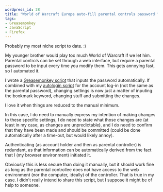 ```yaml
--- 
wordpress_id: 28
title: "World of Warcraft Europe auto-fill parental controls password "
tags: 
- Greasemonkey
- JavaScript
- Firefox
---
```

Probably my most niche script to date. :)

My younger brother would play too much World of Warcraft if we let him. Parental controls can be set through a web interface, but require a parental password to be input every time you modify them. This gets annoying fast, so I automated it.

<!--more-->

I wrote a <a href="http://userscripts.org/scripts/show/5099">Greasemonkey script</a> that inputs the password automatically. If combined with my <a href="http://userscripts.org/scripts/show/1595">autologin script</a> for the account log-in (not the same as the parental password), changing settings is now just a matter of inputing the bookmark keyword, changing stuff and submitting the changes.

I love it when things are reduced to the manual minimum.

In this case, I do need to manually express my intention of making changes to these specific settings, I do need to state what those changes are (at least in my case, as changes are unpredictable), and I do need to confirm that they have been made and should be committed (could be done automatically after a time-out, but would likely annoy).

Authenticating (as account holder and then as parental controller) is redundant, as that information can be automatically derived from the fact that I (my browser environment) initiated it.

Obviously this is less secure than doing it manually, but it should work fine as long as the parental controllee does not have access to the web environment (nor the computer, ideally) of the controller. That is true in my case. I didn't really intend to share this script, but I suppose it might be of help to someone.
